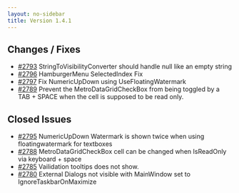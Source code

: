 ```yaml
---
layout: no-sidebar
title: Version 1.4.1
---
```


## Changes / Fixes

- [#2793](https://github.com/MahApps/MahApps.Metro/pull/2793) StringToVisibilityConverter should handle null like an empty string
- [#2796](https://github.com/MahApps/MahApps.Metro/pull/2796) HamburgerMenu SelectedIndex Fix
- [#2797](https://github.com/MahApps/MahApps.Metro/pull/2797) Fix NumericUpDown using UseFloatingWatermark
- [#2789](https://github.com/MahApps/MahApps.Metro/pull/2789) Prevent the MetroDataGridCheckBox from being toggled by a TAB + SPACE when the cell is supposed to be read only.

## Closed Issues

- [#2795](https://github.com/MahApps/MahApps.Metro/issues/2795) NumericUpDown Watermark is shown twice when using floatingwatermark for textboxes
- [#2788](https://github.com/MahApps/MahApps.Metro/issues/2788) MetroDataGridCheckBox cell can be changed when IsReadOnly via keyboard + space
- [#2785](https://github.com/MahApps/MahApps.Metro/issues/2785) Vailidation tooltips does not show.
- [#2780](https://github.com/MahApps/MahApps.Metro/issues/2780) External Dialogs not visible with MainWindow set to IgnoreTaskbarOnMaximize
